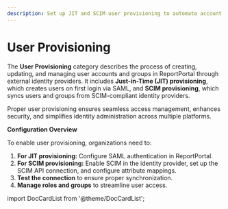 ```yaml
---
description: Set up JIT and SCIM user provisioning to automate account creation, updates, and roles in ReportPortal for secure, scalable access management.
---
```


# User Provisioning

The **User Provisioning** category describes the process of creating, updating, and managing user accounts and groups in ReportPortal through external identity providers. It includes **Just-in-Time (JIT) provisioning**, which creates users on first login via SAML, and **SCIM provisioning**, which syncs users and groups from SCIM-compliant identity providers.

Proper user provisioning ensures seamless access management, enhances security, and simplifies identity administration across multiple platforms.

**Configuration Overview**

To enable user provisioning, organizations need to:

1. **For JIT provisioning:** Configure SAML authentication in ReportPortal.
2. **For SCIM provisioning:** Enable SCIM in the identity provider, set up the SCIM API connection, and configure attribute mappings.
3. **Test the connection** to ensure proper synchronization.
4. **Manage roles and groups** to streamline user access.

import DocCardList from '@theme/DocCardList';

<DocCardList />
